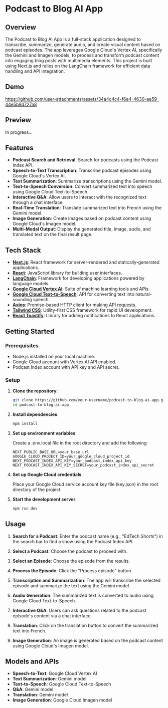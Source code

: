 # Podcast to Blog AI App

## Overview

The Podcast to Blog AI App is a full-stack application designed to transcribe, summarize, generate audio, and create visual content based on podcast episodes. The app leverages Google Cloud's Vertex AI, specifically the Gemini and Imagen models, to process and transform podcast content into engaging blog posts with multimedia elements. This project is built using Next.js and relies on the LangChain framework for efficient data handling and API integration.

## Demo

https://github.com/user-attachments/assets/34a4c4c4-f6e4-4630-ae59-44e5b8d727a8

## Preview

In progress...

## Features

- **Podcast Search and Retrieval**: Search for podcasts using the Podcast Index API.
- **Speech-to-Text Transcription**: Transcribe podcast episodes using Google Cloud's Vertex AI.
- **Text Summarization**: Summarize transcriptions using the Gemini model.
- **Text-to-Speech Conversion**: Convert summarized text into speech using Google Cloud Text-to-Speech.
- **Interactive Q&A**: Allow users to interact with the recognized text through a chat interface.
- **Real-Time Translation**: Translate summarized text into French using the Gemini model.
- **Image Generation**: Create images based on podcast content using Google Cloud's Imagen model.
- **Multi-Modal Output**: Display the generated title, image, audio, and translated text on the final result page.

## Tech Stack

- **[Next.js](https://nextjs.org/)**: React framework for server-rendered and statically-generated applications.
- **[React](https://reactjs.org/)**: JavaScript library for building user interfaces.
- **[LangChain](https://github.com/hwchase17/langchain)**: Framework for developing applications powered by language models.
- **[Google Cloud Vertex AI](https://cloud.google.com/vertex-ai)**: Suite of machine learning tools and APIs.
- **[Google Cloud Text-to-Speech](https://cloud.google.com/text-to-speech)**: API for converting text into natural-sounding speech.
- **[Axios](https://axios-http.com/)**: Promise-based HTTP client for making API requests.
- **[Tailwind CSS](https://tailwindcss.com/)**: Utility-first CSS framework for rapid UI development.
- **[React Toastify](https://fkhadra.github.io/react-toastify/)**: Library for adding notifications to React applications.

## Getting Started

### Prerequisites

- Node.js installed on your local machine.
- Google Cloud account with Vertex AI API enabled.
- Podcast Index account with API key and API secret.

### Setup

1. **Clone the repository**:

	```bash
	git clone https://github.com/your-username/podcast-to-blog-ai-app.git
	cd podcast-to-blog-ai-app
	```
2. **Install dependencies**:

	```bash
	npm install
	```

3. **Set up environment variables**:

	Create a .env.local file in the root directory and add the following:

	```
	NEXT_PUBLIC_BASE_URL=your_base_url
	GOOGLE_CLOUD_PROJECT_ID=your_google_cloud_project_id
	NEXT_PODCAST_INDEX_API_KEY=your_podcast_index_api_key
	NEXT_PODCAST_INDEX_API_KEY_SECRET=your_podcast_index_api_secret
	```

4. **Set up Google Cloud credentials**:

	Place your Google Cloud service account key file (key.json) in the root directory of the project.

5. **Start the development server**:

	```bash
	npm run dev
	```

## Usage

1. **Search for a Podcast**: Enter the podcast name (e.g., "EdTech Shorts") in the search bar to find a show using the Podcast Index API.

2. **Select a Podcast**: Choose the podcast to proceed with.

3. **Select an Episode**: Choose the episode from the results.

4. **Process the Episode**: Click the "Process episode" button.

5. **Transcription and Summarization**: The app will transcribe the selected episode and summarize the text using the Gemini model.

6. **Audio Generation**: The summarized text is converted to audio using Google Cloud Text-to-Speech.

7. **Interactive Q&A**: Users can ask questions related to the podcast episode's content via a chat interface.

8. **Translation**: Click on the translation button to convert the summarized text into French.

9. **Image Generation**: An image is generated based on the podcast content using Google Cloud's Imagen model.

## Models and APIs

- **Speech-to-Text**: Google Cloud Vertex AI
- **Text Summarization**: Gemini model
- **Text-to-Speech**: Google Cloud Text-to-Speech
- **Q&A**: Gemini model
- **Translation**: Gemini model
- **Image Generation**: Google Cloud Imagen model
